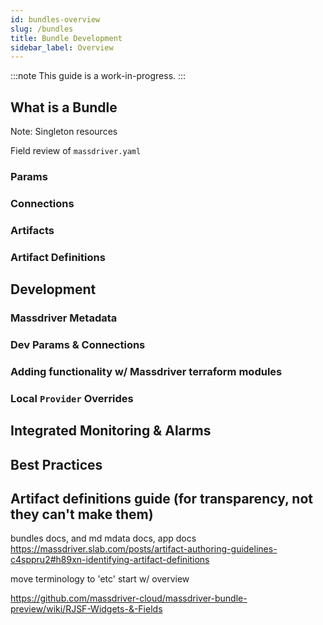 ```yaml
---
id: bundles-overview
slug: /bundles
title: Bundle Development
sidebar_label: Overview
---
```


:::note
This guide is a work-in-progress.
:::

## What is a Bundle

Note: Singleton resources

Field review of `massdriver.yaml`

### Params

### Connections

### Artifacts

### Artifact Definitions

## Development

### Massdriver Metadata

### Dev Params & Connections

### Adding functionality w/ Massdriver terraform modules

### Local `Provider` Overrides

## Integrated Monitoring & Alarms

## Best Practices

## Artifact definitions guide (for transparency, not they can't make them)

bundles docs, and md mdata docs, app docs
https://massdriver.slab.com/posts/artifact-authoring-guidelines-c4sppru2#h89xn-identifying-artifact-definitions

move terminology to 'etc' start w/ overview

https://github.com/massdriver-cloud/massdriver-bundle-preview/wiki/RJSF-Widgets-&-Fields
